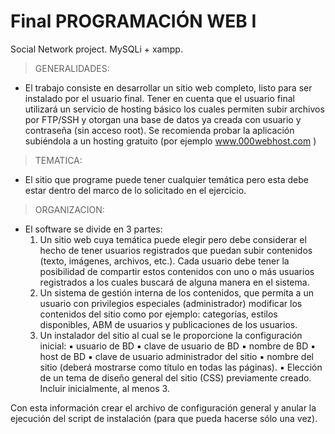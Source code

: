 # Final PROGRAMACIÓN WEB I
Social Network project. MySQLi + xampp.


> GENERALIDADES:
- El trabajo consiste en desarrollar un sitio web completo, listo para ser instalado por el usuario final.
Tener en cuenta que el usuario final utilizará un servicio de hosting básico los cuales permiten
subir archivos por FTP/SSH y otorgan una base de datos ya creada con usuario y contraseña (sin
acceso root). Se recomienda probar la aplicación subiéndola a un hosting gratuito (por ejemplo
www.000webhost.com )

> TEMATICA:
- El sitio que programe puede tener cualquier temática pero esta debe estar dentro del marco de lo
solicitado en el ejercicio.

> ORGANIZACION:
- El software se divide en 3 partes:
  1) Un sitio web cuya temática puede elegir pero debe considerar el hecho de tener usuarios
registrados que puedan subir contenidos (texto, imágenes, archivos, etc.). Cada usuario debe
tener la posibilidad de compartir estos contenidos con uno o más usuarios registrados a los cuales
buscará de alguna manera en el sistema.
  2) Un sistema de gestión interna de los contenidos, que permita a un usuario con privilegios
especiales (administrador) modificar los contenidos del sitio como por ejemplo: categorías, estilos
disponibles, ABM de usuarios y publicaciones de los usuarios.
  3) Un instalador del sitio al cual se le proporcione la configuración inicial:
    ▪ usuario de BD
    ▪ clave de usuario de BD
    ▪ nombre de BD
    ▪ host de BD
    ▪ clave de usuario administrador del sitio
    ▪ nombre del sitio (deberá mostrarse como título en todas las páginas).
    ▪ Elección de un tema de diseño general del sitio (CSS) previamente creado. Incluir
inicialmente, al menos 3.

Con esta información crear el archivo de configuración general y anular la ejecución del script
de instalación (para que pueda hacerse sólo una vez).
